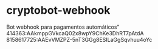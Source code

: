 # cryptobot-webhook
Bot webhook para pagamentos automáticos”
414363:AAkmppGVkcaQ02x8wpY9ChKe3DhRT7pAtdA
8158617725:AAEvVMZPZ-5nT3GGg8ESILaGgSqvhuu4oYc

